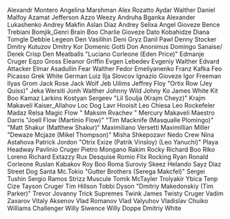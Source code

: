 Alexandr Montero
Angelina Marshman
Alex Rozatto
Aydar Walther
Daniel Malfoy
Azamat Jefferson
Azzo Weezy
Andruha Bganka 
Alexander Lukashenko
Andrey Makfin
Aslan Diaz
Andrey Selixa
Angel Gioveze
Bence Trebiani
Bomjik_Genri
Brain Boo 
Charlie Gioveze 
Dato Kobahidze
Diana Tomgle
Debbie Legeon
Den Vasilihin
Deni Gryz
Danil Pawl 
Denny Stocker
Dmitry Kutuzov
Dmitry Kor
Domenic Gotti
Don Anonimus
Domingo Sanaise/
Derek Crisp
Den Meatballs
"Luciano Corleone
(Eden Price)"
Edmanje Cruger
Eqzo Gross
Eleanor Griffin
Evgen Lebedev
Evgeniy Walther 
Edvard Attacker
Elmar Asadullin
Fear Walther 
Fedor Emeliyanenko
Franz Kafka
Feo Picasso
Grek White
German Luiz 
Ilja Slovcov
Ignazio Gioveze
Igor Freeman
Ilyas Grom
Jack Rose
Jack Wolf
Jeb Uilims
Jeffrey Floy
"Ortix Row
(Jey Quiss)"
Jeka Wersiti
Jonh Walther 
Johnny Wild
Johny Ko
James White
Kit Boo
Kamaz Larkins 
Kostyan Sergeev
"Lil Soulja
(Krajm Cheyz)"
Krajm Makaveli
Kaiser_Allahov
Loc Dog
Lavr Hooisit
Leo Chiesa
Leo Rockefeler
Madaz Relsa
Magic Flow
"	Maksim Rvachev "
Mercury Makaveli 
Maestro Darris 
"Joell Flow
(Martinio Flow)"
"Tim Macknife
(Masqualle Plomingo)"
"Matt Shakur
(Matthew Shakur)"
Maximiliano Versetti
Maximillian Miller
"Dewaze Mcjaze
(Mikel Thompson)"
Misha Shkepozavr
Nedo Crew
Nina Astahova
Patrick Jordon
"Otrix Exize
(Patrik Vinsloy)
(Leo Yanuchi)"
Playa Headway
Pavlinio Cruger
Pietro Mongano
Rakim Rocky
Richard Boo
Riko Loreno
Richard Extazzy 
Rux Desquise 
Romio Flix
Rocking Ryan
Ronald Corleone
Ruslan Kabakov
Roy Boo
Roma Suroviy 
Skeez Helando 
Sayz Diaz
Street Dog
Santa Mc.Tokio
"Gutter Brothers
(Serega Makcfel)"
Sergei Tushin
Sergio Ramos
Strizz Muscule
Tomik McTayler 
Trolyakir Ybica
Tenp Cize
Tayson Cruger
Tim Hillson 
Tobbi Dyson
"Dmitriy Makedonskiy
(Tim Parker)"
Trevor Jovanny
Trick Supremes
Twink James
Twisty Cruger
Vadim Zaxarov
Vitaly Aksenov
Vlad Romanov
Vlad Valyuhov
Vladislav Chuiko
Williams Challenger
Willy Siwence
Willy Doppe 
Dmitriy White 
